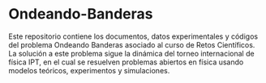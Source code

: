 # Ondeando-Banderas
Este repositorio contiene los documentos, datos experimentales y códigos del problema Ondeando Banderas asociado al curso de Retos Científicos. La solución a este problema sigue la dinámica del torneo internacional de física IPT, en el cual se resuelven problemas abiertos en física usando modelos teóricos, experimentos y simulaciones.
